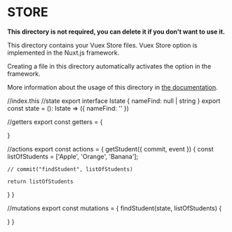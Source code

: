 # STORE

**This directory is not required, you can delete it if you don't want to use it.**

This directory contains your Vuex Store files.
Vuex Store option is implemented in the Nuxt.js framework.

Creating a file in this directory automatically activates the option in the framework.

More information about the usage of this directory in [the documentation](https://nuxtjs.org/guide/vuex-store).

//index.this
//state
export interface Istate {
  nameFind: null | string
}
export const state = (): Istate => ({
  nameFind: ''
})

//getters
export const getters = {

}

//actions
export const actions = {
  getStudent({ commit, event }) {
    const listOfStudents = ['Apple', 'Orange', 'Banana'];

    // commit("findStudent", listOfStudents)

    return listOfStudents
  }
}

//mutations
export const mutations = {
  findStudent(state, listOfStudents) {

  }
}



